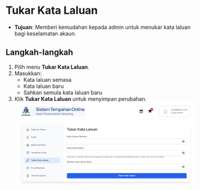 # Tukar Kata Laluan

- **Tujuan**: Memberi kemudahan kepada admin untuk menukar kata laluan bagi keselamatan akaun.

## Langkah-langkah

1. Pilih menu **Tukar Kata Laluan**.
2. Masukkan:
   - Kata laluan semasa
   - Kata laluan baru
   - Sahkan semula kata laluan baru
3. Klik **Tukar Kata Laluan** untuk menyimpan perubahan.
   ![Rujuk Gambar 4](../../images/katalaluan-admin.png)
